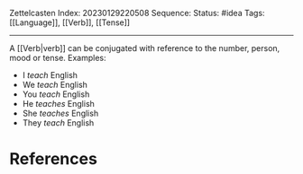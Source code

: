 Zettelcasten Index: 20230129220508
Sequence:
Status: #idea
Tags: [[Language]], [[Verb]], [[Tense]]

---

A [[Verb|verb]] can be conjugated with reference to the number, person, mood or tense. Examples:
- I *teach* English
- We *teach* English
- You *teach* English
- He *teaches* English
- She *teaches* English
- They *teach* English

# References